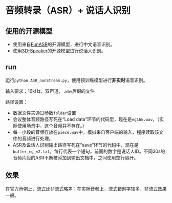 # 音频转录（ASR）+ 说话人识别
## 使用的开源模型
- 使用来自[FunASR](https://github.com/modelscope/FunASR/blob/main/README_zh.md)的开源模型，进行中文语音识别。
- 使用[3D-Speaker](https://github.com/alibaba-damo-academy/3D-Speaker)的开源模型进行说话人识别。

## run
运行```python ASR_nonStream.py```，使用预训练模型进行**非实时**语音识别。

输入要求：16kHz，双声道，```.wav```后缀的文件

路径设置：
- 数据文件夹通过参数```folder```设置
- 会议整体音频路径写死在“Load data”环节的代码里，现在是```eg16k.wav```。（实际使用场景中，这个音频并不存在。）
- 每一小段的音频存放在```piece.wav```中，模拟来自客户端的输入，程序读取该文件的音频进行处理。
- ASR及说话人识别输出路径写死在“save”环节的代码中，现在是```buffer_eg_v2.txt```。每行代表一个短句，前面的数字是说话人ID。不同30s的音频片段的ASR不断被添加到输出文档中，之间使用空行隔开。


## 效果
在官方示例上，流式比非流式略差；在实际音频上，流式错别字较多，非流式效果一般。
